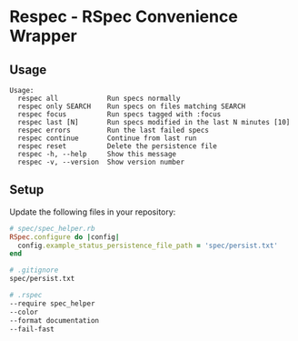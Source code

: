 # Respec - RSpec Convenience Wrapper

## Usage

```
Usage:
  respec all            Run specs normally
  respec only SEARCH    Run specs on files matching SEARCH
  respec focus          Run specs tagged with :focus
  respec last [N]       Run specs modified in the last N minutes [10]
  respec errors         Run the last failed specs
  respec continue       Continue from last run
  respec reset          Delete the persistence file
  respec -h, --help     Show this message
  respec -v, --version  Show version number
```

## Setup 

Update the following files in your repository:

```ruby
# spec/spec_helper.rb
RSpec.configure do |config|
  config.example_status_persistence_file_path = 'spec/persist.txt'
end
```

```bash
# .gitignore
spec/persist.txt
```

```bash
# .rspec
--require spec_helper
--color
--format documentation
--fail-fast
```
